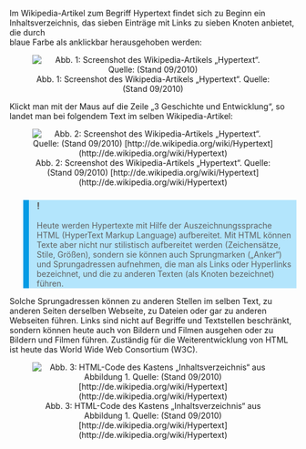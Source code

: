 <!-- filename: 02_Ein_Beispiel.md -->
<!-- title: Ein Beispiel -->

Im Wikipedia-Artikel zum Begriff Hypertext findet sich zu Beginn ein  
Inhaltsverzeichnis, das sieben Einträge mit Links zu sieben Knoten anbietet, die durch  
blaue Farbe als anklickbar herausgehoben werden:

<center><figure>
  <img src="https://raw.githubusercontent.com/ed-tech-at/L3T/refs/heads/main/05_Hypertext/img/01_Screenshot_des_WikipediaArtikels_Hypertext_Quelle_Stand_092010__.jpg" alt="Abb. 1: Screenshot des Wikipedia-Artikels „Hypertext“. Quelle: (Stand 09/2010)  ">
  <figcaption>Abb. 1: Screenshot des Wikipedia-Artikels „Hypertext“. Quelle: (Stand 09/2010)  </figcaption>
</figure></center>


Klickt man mit der Maus auf die Zeile „3 Geschichte und Entwicklung“, so landet man bei folgendem Text im selben Wikipedia-Artikel:

<center><figure>
  <img src="https://raw.githubusercontent.com/ed-tech-at/L3T/refs/heads/main/05_Hypertext/img/02_Screenshot_des_WikipediaArtikels_Hypertext_Quelle_Stand_092010_httpdewikipediaor.jpg" alt="Abb. 2: Screenshot des Wikipedia-Artikels „Hypertext“. Quelle: (Stand 09/2010) [http://de.wikipedia.org/wiki/Hypertext](http://de.wikipedia.org/wiki/Hypertext)">
  <figcaption>Abb. 2: Screenshot des Wikipedia-Artikels „Hypertext“. Quelle: (Stand 09/2010) [http://de.wikipedia.org/wiki/Hypertext](http://de.wikipedia.org/wiki/Hypertext)</figcaption>
</figure></center>


<blockquote style="background: #B3E5FC; border-left: 10px solid #039BE5">

### !

Heute werden Hypertexte mit Hilfe der Auszeichnungssprache HTML (HyperText Markup Language) aufbereitet. Mit HTML können Texte aber nicht nur stilistisch aufbereitet werden (Zeichensätze, Stile, Größen), sondern sie können auch Sprungmarken („Anker“) und Sprungadressen aufnehmen, die man als Links oder Hyperlinks bezeichnet, und die zu anderen Texten (als Knoten bezeichnet) führen.

</blockquote>

Solche Sprungadressen können zu anderen Stellen im selben Text, zu anderen Seiten derselben Webseite, zu Dateien oder gar zu anderen Webseiten führen. Links sind nicht auf Begriffe und Textstellen beschränkt, sondern können heute auch von Bildern und Filmen ausgehen oder zu Bildern und Filmen führen. Zuständig für die Weiterentwicklung von HTML ist heute das World Wide Web Consortium (W3C).

<center><figure>
  <img src="https://raw.githubusercontent.com/ed-tech-at/L3T/refs/heads/main/05_Hypertext/img/03_HTMLCode_des_Kastens_Inhaltsverzeichnis_aus_Abbildung_1_Quelle_Stand_092010_http.png" alt="Abb. 3: HTML-Code des Kastens „Inhaltsverzeichnis“ aus Abbildung 1. Quelle: (Stand 09/2010) [http://de.wikipedia.org/wiki/Hypertext](http://de.wikipedia.org/wiki/Hypertext)">
  <figcaption>Abb. 3: HTML-Code des Kastens „Inhaltsverzeichnis“ aus Abbildung 1. Quelle: (Stand 09/2010) [http://de.wikipedia.org/wiki/Hypertext](http://de.wikipedia.org/wiki/Hypertext)</figcaption>
</figure></center>

